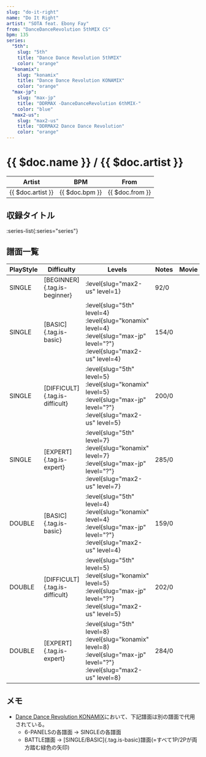 ```yaml
---
slug: "do-it-right"
name: "Do It Right"
artist: "SOTA feat. Ebony Fay"
from: "DanceDanceRevolution 5thMIX CS"
bpm: 135
series:
  "5th":
    slug: "5th"
    title: "Dance Dance Revolution 5thMIX"
    color: "orange"
  "konamix":
    slug: "konamix"
    title: "Dance Dance Revolution KONAMIX"
    color: "orange"
  "max-jp":
    slug: "max-jp"
    title: "DDRMAX -DanceDanceRevolution 6thMIX-"
    color: "blue"
  "max2-us":
    slug: "max2-us"
    title: "DDRMAX2 Dance Dance Revolution"
    color: "orange"
---
```


# {{ $doc.name }} / {{ $doc.artist }}

|Artist|BPM|From|
|------|---|----|
|{{ $doc.artist }}|{{ $doc.bpm }}|{{ $doc.from }}|

## 収録タイトル

:series-list{:series="series"}

## 譜面一覧

|PlayStyle|Difficulty|Levels|Notes|Movie|
|---------|----------|------|-----|-----|
|SINGLE|[BEGINNER]{.tag.is-beginner}|:level{slug="max2-us" level=1}|92/0||
|SINGLE|[BASIC]{.tag.is-basic}|:level{slug="5th" level=4} :level{slug="konamix" level=4} :level{slug="max-jp" level="?"} :level{slug="max2-us" level=4}|154/0||
|SINGLE|[DIFFICULT]{.tag.is-difficult}|:level{slug="5th" level=5} :level{slug="konamix" level=5} :level{slug="max-jp" level="?"} :level{slug="max2-us" level=5}|200/0||
|SINGLE|[EXPERT]{.tag.is-expert}|:level{slug="5th" level=7} :level{slug="konamix" level=7} :level{slug="max-jp" level="?"} :level{slug="max2-us" level=7}|285/0||
|DOUBLE|[BASIC]{.tag.is-basic}|:level{slug="5th" level=4} :level{slug="konamix" level=4} :level{slug="max-jp" level="?"} :level{slug="max2-us" level=4}|159/0||
|DOUBLE|[DIFFICULT]{.tag.is-difficult}|:level{slug="5th" level=5} :level{slug="konamix" level=5} :level{slug="max-jp" level="?"} :level{slug="max2-us" level=5}|202/0||
|DOUBLE|[EXPERT]{.tag.is-expert}|:level{slug="5th" level=8} :level{slug="konamix" level=8} :level{slug="max-jp" level="?"} :level{slug="max2-us" level=8}|284/0||

## メモ

- [Dance Dance Revolution KONAMIX](/series/konamix)において、下記譜面は別の譜面で代用されている。
  - 6-PANELSの各譜面 → SINGLEの各譜面
  - BATTLE譜面 → [SINGLE/BASIC]{.tag.is-basic}譜面(=すべて1P/2Pが両方踏む緑色の矢印)
